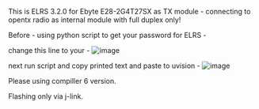 This is ELRS 3.2.0 for Ebyte E28-2G4T27SX as TX module - connecting to opentx radio as internal module with full duplex only!

Before - using python script to get your password for ELRS - 

change this line to your - 
![image](https://github.com/Sekilsgs2/ELRS_3.2.0_E28-2G4T27SX__AS_TX/assets/5908468/b6818bf9-af30-47f0-bc51-b33e66c11d13)

next run script and copy printed text and paste to uvision - 
![image](https://github.com/Sekilsgs2/ELRS_3.2.0_E28-2G4T27SX__AS_TX/assets/5908468/76693878-ba9e-44b6-967b-706b15666ee4)


Please using compiller 6 version.

Flashing only via j-link.
